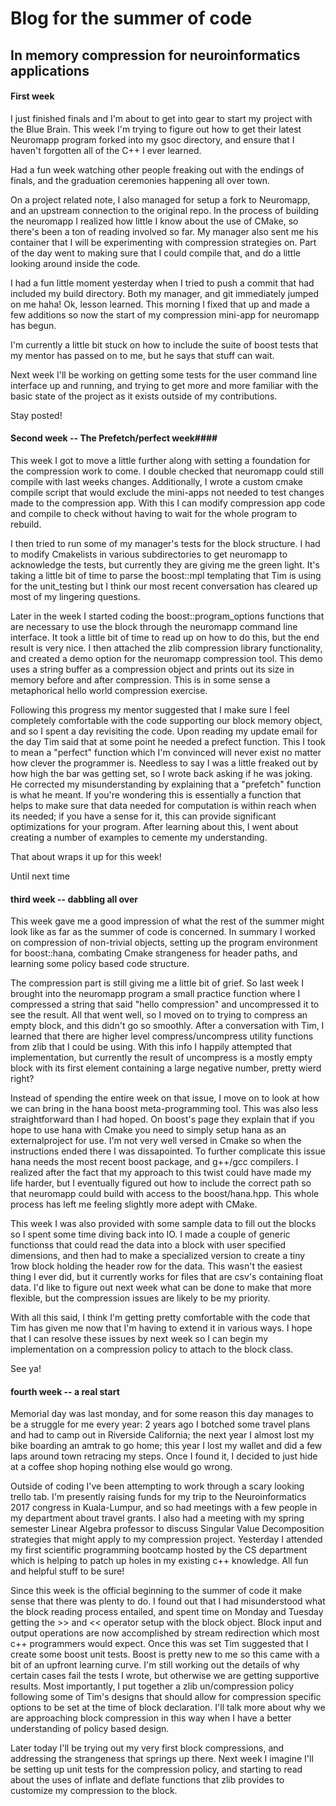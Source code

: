 # Blog for the summer of code

## In memory compression for neuroinformatics applications
#### First week ####

I just finished finals and I'm about to get into gear to start my project with the Blue Brain. This week I'm trying to figure out how to get their latest Neuromapp program forked into my gsoc directory, and ensure that I haven't forgotten all of the C++ I ever learned.

Had a fun week watching other people freaking out with the endings of finals, and the graduation ceremonies happening all over town.

On a project related note, I also managed for setup a fork to Neuromapp, and an upstream connection to the original repo. In the process of building the neuromapp I realized how little I know about the use of CMake, so there's been a ton of reading involved so far. My manager also sent me his container that I will be experimenting with compression strategies on. Part of the day went to making sure that I could compile that, and do a little looking around inside the code.

I had a fun little moment yesterday when I tried to push a commit that had included my build directory. Both my manager, and git immediately jumped on me haha! Ok, lesson learned. This morning I fixed that up and made a few additions so now the start of my compression mini-app for neuromapp has begun. 

I'm currently a little bit stuck on how to include the suite of boost tests that my mentor has passed on to me, but he says that stuff can wait.

Next week I'll be working on getting some tests for the user command line interface up and running, and trying to get more and more familiar with the basic state of the project as it exists outside of my contributions.



Stay posted!

#### Second week -- The Prefetch/perfect week####


This week I got to move a little further along with setting a foundation for the compression work to come. I double checked that neuromapp could still compile with last weeks changes. Additionally, I wrote a custom cmake compile script that would exclude the mini-apps not needed to test changes made to the compression app. With this I can modify compression app code and compile to check without having to wait for the whole program to rebuild.

I then tried to run some of my manager's tests for the block structure. I had to modify Cmakelists in various subdirectories to get neuromapp to acknowledge the tests, but currently they are giving me the green light. It's taking a little bit of time to parse the boost::mpl templating that Tim is using for the unit_testing but I think our most recent conversation has cleared up most of my lingering questions.

Later in the week I started coding the boost::program_options functions that are necessary to use the block through the neuromapp command line interface. It took a little bit of time to read up on how to do this, but the end result is very nice. I then attached the zlib compression library functionality, and created a demo option for the neuromapp compression tool. This demo uses a string buffer as a compression object and prints out its size in memory before and after compression. This is in some sense a metaphorical hello world compression exercise. 

Following this progress my mentor suggested that I make sure I feel completely comfortable with the code supporting our block memory object, and so I spent a day revisiting the code. Upon reading my update email for the day Tim said that at some point he needed a prefect function. This I took to mean a "perfect" function which I'm convinced will never exist no matter how clever the programmer is. Needless to say I was a little freaked out by how high the bar was getting set, so I wrote back asking if he was joking. He corrected my misunderstanding by explaining that a "prefetch" function is what he meant. If you're wondering this is essentially a function that helps to make sure that data needed for computation is within reach when its needed; if you have a sense for it, this can provide significant optimizations for your program. After learning about this, I went about creating a number of examples to cemente my understanding.

That about wraps it up for this week!

Until next time


#### third week -- dabbling all over


This week gave me a good impression of what the rest of the summer might look like as far as the summer of code is concerned. In summary I worked on compression of non-trivial objects, setting up the program environment for boost::hana, combating Cmake strangeness for header paths, and learning some policy based code structure. 

The compression part is still giving me a little bit of grief. So last week I brought into the neuromapp program a small practice function where I compressed a string that said "hello compression" and uncompressed it to see the result. All that went well, so I moved on to trying to compress an empty block, and this didn't go so smoothly. After a conversation with Tim, I learned that there are higher level compress/uncompress utility functions from zlib that I could be using. With this info I happily attempted that implementation, but currently the result of uncompress is a mostly empty block with its first element containing a large negative number, pretty wierd right?

Instead of spending the entire week on that issue, I move on to look at how we can bring in the hana boost meta-programming tool. This was also less straightforward than I had hoped. On boost's page they explain that if you hope to use hana with Cmake you need to simply setup hana as an externalproject for use. I'm not very well versed in Cmake so when the instructions ended there I was dissapointed. To further complicate this issue hana needs the most recent boost package, and g++/gcc compilers. I realized after the fact that my approach to this twist could have made my life harder, but I eventually figured out how to include the correct path so that neuromapp could build with access to the boost/hana.hpp. This whole process has left me feeling slightly more adept with CMake.

This week I was also provided with some sample data to fill out the blocks so I spent some time diving back into IO. I made a couple of generic functionss that could read the data into a block with user specified dimensions, and then had to make a specialized version to create a tiny 1row block holding the header row for the data. This wasn't the easiest thing I ever did, but it currently works for files that are csv's containing float data. I'd like to figure out next week what can be done to make that more flexible, but the compression issues are likely to be my priority.

With all this said, I think I'm getting pretty comfortable with the code that Tim has given me now that I'm having to extend it in various ways. I hope that I can resolve these issues by next week so I can begin my implementation on a compression policy to attach to the block class.

See ya!


#### fourth week -- a real start

Memorial day was last monday, and for some reason this day manages to be a struggle for me every year: 2 years ago I botched some travel plans and had to camp out in Riverside California; the next year I almost lost my bike boarding an amtrak to go home; this year I lost my wallet and did a few laps around town retracing my steps. Once I found it, I decided to just hide at a coffee shop hoping nothing else would go wrong.

Outside of coding I've been attempting to work through a scary looking trello tab. I'm presently raising funds for my trip to the Neuroinformatics 2017 congress in Kuala-Lumpur, and so had meetings with a few people in my department about travel grants. I also had a meeting with my spring semester Linear Algebra professor to discuss Singular Value Decomposition strategies that might apply to my compression project. Yesterday I attended my first scientific programming bootcamp hosted by the CS department which is helping to patch up holes in my existing c++ knowledge. All fun and helpful stuff to be sure!  

Since this week is the official beginning to the summer of code it make sense that there was plenty to do. I found out that I had misunderstood what the block reading process entailed, and spent time on Monday and Tuesday getting the >> and  << operator setup with the block object. Block input and output operations are now accomplished by stream redirection which most c++ programmers would expect. Once this was set Tim suggested that I create some boost unit tests. Boost is pretty new to me so this came with a bit of an upfront learning curve. I'm still working out the details of why certain cases fail the tests I wrote, but otherwise we are getting supportive results. Most importantly, I put together a zlib un/compression policy following some of Tim's designs that should allow for compression specific options to be set at the time of block declaration. I'll talk more about why we are approaching block compression in this way when I have a better understanding of policy based design.

Later today I'll be trying out my very first block compressions, and addressing the strangeness that springs up there. Next week I imagine I'll be setting  up unit tests for the compression policy, and starting to read about the uses of inflate and deflate functions that zlib provides to customize my compression to the block.
